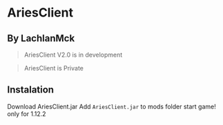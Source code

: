# **AriesClient**
## By LachlanMck

> AriesClient V2.0 is in development

> AriesClient is Private

## Instalation
Download AriesClient.jar
Add `AriesClient.jar` to mods folder
start game! only for 1.12.2

